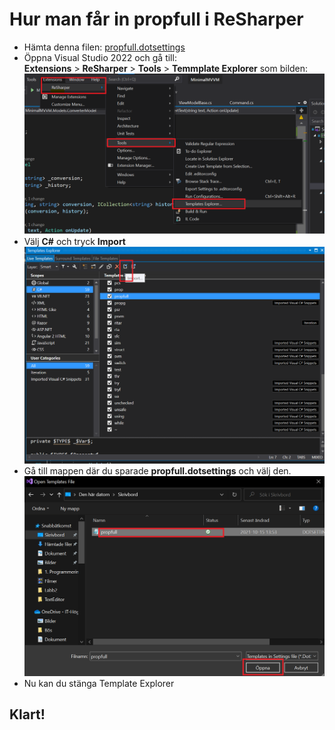 # Hur man får in propfull i ReSharper

* Hämta denna filen: [propfull.dotsettings](./propfull.DotSettings)
* Öppna Visual Studio 2022 och gå till: <br> **Extensions** > **ReSharper** > **Tools** > **Temmplate Explorer** som bilden: <br>
![OpenTemplateExplorer](./img/OpenTemplateExplorer.png)
* Välj **C#** och tryck **Import** <br>
![import](img/TemplateExplorerImport.png)
* Gå till mappen där du sparade **propfull.dotsettings** och välj den. <br>
![prop](./img/Chose%20Propfull.png)
* Nu kan du stänga Template Explorer


## Klart!
